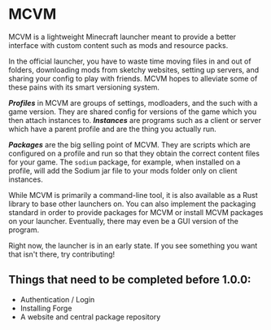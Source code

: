 # MCVM

MCVM is a lightweight Minecraft launcher meant to provide a better interface with custom content such as mods and resource packs.

In the official launcher, you have to waste time moving files in and out of folders, downloading mods from sketchy websites, setting up servers, and sharing your config to play with friends. MCVM hopes to alleviate some of these pains with its smart versioning system.

**_Profiles_** in MCVM are groups of settings, modloaders, and the such with a game version. They are shared config for versions of the game which you then attach instances to. **_Instances_** are programs such as a client or server which have a parent profile and are the thing you actually run.

**_Packages_** are the big selling point of MCVM. They are scripts which are configured on a profile and run so that they obtain the correct content files for your game. The `sodium` package, for example, when installed on a profile, will add the Sodium jar file to your mods folder only on client instances.

While MCVM is primarily a command-line tool, it is also available as a Rust library to base other launchers on. You can also implement the packaging standard in order to provide packages for MCVM or install MCVM packages on your launcher. Eventually, there may even be a GUI version of the program.

Right now, the launcher is in an early state. If you see something you want that isn't there, try contributing!

## Things that need to be completed before 1.0.0:

- Authentication / Login
- Installing Forge
- A website and central package repository
